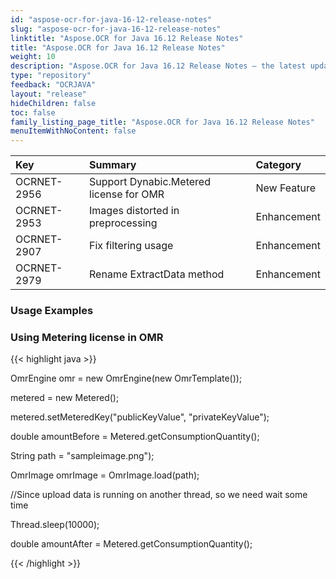 ```yaml
---
id: "aspose-ocr-for-java-16-12-release-notes"
slug: "aspose-ocr-for-java-16-12-release-notes"
linktitle: "Aspose.OCR for Java 16.12 Release Notes"
title: "Aspose.OCR for Java 16.12 Release Notes"
weight: 10
description: "Aspose.OCR for Java 16.12 Release Notes – the latest updates and fixes."
type: "repository"
feedback: "OCRJAVA"
layout: "release"
hideChildren: false
toc: false
family_listing_page_title: "Aspose.OCR for Java 16.12 Release Notes"
menuItemWithNoContent: false
---
```


|**Key**|**Summary**|**Category**|
| :- | :- | :- |
|OCRNET-2956|Support Dynabic.Metered license for OMR|New Feature|
|OCRNET-2953|Images distorted in preprocessing|Enhancement|
|OCRNET-2907|Fix filtering usage|Enhancement|
|OCRNET-2979|Rename ExtractData method|Enhancement|

### **Usage Examples**

### **Using Metering license in OMR**

{{< highlight java >}}

 OmrEngine omr = new OmrEngine(new OmrTemplate());

metered = new Metered();

metered.setMeteredKey("publicKeyValue", "privateKeyValue");

double amountBefore = Metered.getConsumptionQuantity();

String path = "sampleimage.png");

OmrImage omrImage = OmrImage.load(path);

//Since upload data is running on another thread, so we need wait some time

Thread.sleep(10000);

double amountAfter = Metered.getConsumptionQuantity();

{{< /highlight >}}
